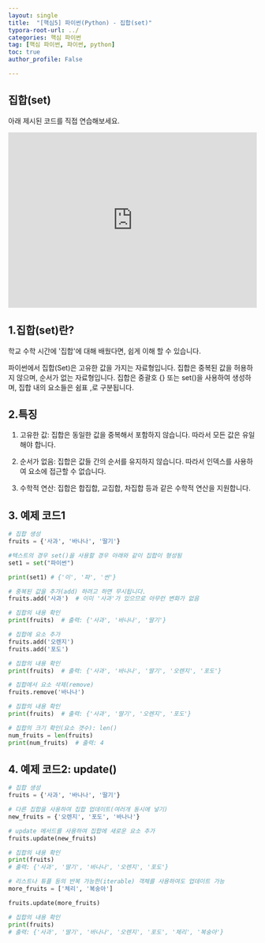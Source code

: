 ```yaml
---
layout: single
title:  "[핵심5] 파이썬(Python) - 집합(set)"
typora-root-url: ../
categories: 핵심 파이썬
tag: [핵심 파이썬, 파이썬, python]
toc: true
author_profile: False

---
```


## 집합(set)

아래 제시된 코드를 직접 연습해보세요. 

<iframe src="https://trinket.io/embed/python/3d8d7ce66b" width="100%" height="356" frameborder="0" marginwidth="0" marginheight="0" allowfullscreen></iframe>

## 1.집합(set)란?
학교 수학 시간에 '집합'에 대해 배웠다면, 쉽게 이해 할 수 있습니다.

파이썬에서 집합(Set)은 고유한 값을 가지는 자료형입니다. 집합은 중복된 값을 허용하지 않으며, 순서가 없는 자료형입니다. 집합은 중괄호 {} 또는 set()을 사용하여 생성하며, 집합 내의 요소들은 쉼표 ,로 구분됩니다.

## 2.특징
1. 고유한 값: 집합은 동일한 값을 중복해서 포함하지 않습니다. 따라서 모든 값은 유일해야 합니다.

2. 순서가 없음: 집합은 값들 간의 순서를 유지하지 않습니다. 따라서 인덱스를 사용하여 요소에 접근할 수 없습니다.

3. 수학적 연산: 집합은 합집합, 교집합, 차집합 등과 같은 수학적 연산을 지원합니다.

## 3. 예제 코드1
```python
# 집합 생성
fruits = {'사과', '바나나', '딸기'}

#텍스트의 경우 set()을 사용할 경우 아래와 같이 집합이 형성됨
set1 = set("파이썬")

print(set1) # {'이', '파', '썬'}

# 중복된 값을 추가(add) 하려고 하면 무시됩니다.
fruits.add('사과')  # 이미 '사과'가 있으므로 아무런 변화가 없음

# 집합의 내용 확인
print(fruits)  # 출력: {'사과', '바나나', '딸기'}

# 집합에 요소 추가
fruits.add('오렌지')
fruits.add('포도')

# 집합의 내용 확인
print(fruits)  # 출력: {'사과', '바나나', '딸기', '오렌지', '포도'}

# 집합에서 요소 삭제(remove)
fruits.remove('바나나')

# 집합의 내용 확인
print(fruits)  # 출력: {'사과', '딸기', '오렌지', '포도'}

# 집합의 크기 확인(요소 갯수): len()
num_fruits = len(fruits)
print(num_fruits)  # 출력: 4
```
## 4. 예제 코드2: update()

```python
# 집합 생성
fruits = {'사과', '바나나', '딸기'}

# 다른 집합을 사용하여 집합 업데이트(여러개 동시에 넣기)
new_fruits = {'오렌지', '포도', '바나나'}

# update 메서드를 사용하여 집합에 새로운 요소 추가
fruits.update(new_fruits)

# 집합의 내용 확인
print(fruits)
# 출력: {'사과', '딸기', '바나나', '오렌지', '포도'}

# 리스트나 튜플 등의 반복 가능한(iterable) 객체를 사용하여도 업데이트 가능
more_fruits = ['체리', '복숭아']

fruits.update(more_fruits)

# 집합의 내용 확인
print(fruits)
# 출력: {'사과', '딸기', '바나나', '오렌지', '포도', '체리', '복숭아'}
```